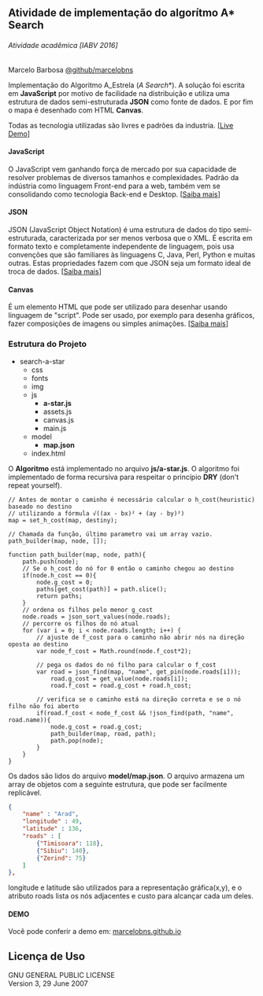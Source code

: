 ## Atividade de implementação do algorítmo A* Search
###### Atividade acadêmica [IABV 2016]
 Marcelo Barbosa [@github/marcelobns](https://github.com/marcelobns)

 Implementação do Algoritmo A_Estrela (**A* Search**). A solução foi escrita em **JavaScript** por motivo de facilidade na distribuição e utiliza uma estrutura de dados semi-estruturada **JSON** como fonte de dados. E por fim o mapa é desenhado com HTML **Canvas**.

 Todas as tecnologia utilizadas são livres e padrões da industria. [<a href="https://marcelobns.github.io/project/search-a-star/">Live Demo</a>]

#### JavaScript
 O JavaScript vem ganhando força de mercado por sua capacidade de resolver problemas de diversos tamanhos e complexidades. Padrão da indústria como linguagem Front-end para a web, também vem se consolidando como tecnologia Back-end e Desktop. [<a href="https://developer.mozilla.org/pt-BR/docs/Web/JavaScript">Saiba mais</a>]

#### JSON
 JSON (JavaScript Object Notation) é uma estrutura de dados do tipo semi-estruturada, caracterizada por ser menos verbosa que o XML. É escrita em formato texto e completamente independente de linguagem, pois usa convenções que são familiares às linguagens C, Java, Perl, Python e muitas outras. Estas propriedades fazem com que JSON seja um formato ideal de troca de dados. [<a href="http://www.json.org/json-pt.html">Saiba mais</a>]

#### Canvas
 É um elemento HTML que pode ser utilizado para desenhar usando linguagem de "script". Pode ser usado, por exemplo para desenha gráficos, fazer composições de imagens ou simples animações. [<a href="https://developer.mozilla.org/pt-BR/docs/Web/Guide/HTML/Canvas_tutorial">Saiba mais</a>]

### Estrutura do Projeto
* search-a-star
    * css        
    * fonts        
    * img        
    * js
        * **a-star.js**
        * assets.js
        * canvas.js
        * main.js        
    * model
        * **map.json**
    * index.html

O **Algoritmo** está implementado no arquivo **js/a-star.js**. O algoritmo foi implementado de forma recursiva para respeitar o princípio **DRY** (don't repeat yourself).

``` JS
// Antes de montar o caminho é necessário calcular o h_cost(heuristic) baseado no destino
// utilizando a fórmula √((ax - bx)² + (ay - by)²)
map = set_h_cost(map, destiny);

// Chamada da função, último parametro vai um array vazio.
path_builder(map, node, []);

function path_builder(map, node, path){
    path.push(node);
    // Se o h_cost do nó for 0 então o caminho chegou ao destino
    if(node.h_cost == 0){
        node.g_cost = 0;
        paths[get_cost(path)] = path.slice();
        return paths;
    }
    // ordena os filhos pelo menor g_cost    
    node.roads = json_sort_values(node.roads);
    // percorre os filhos do nó atual
    for (var i = 0; i < node.roads.length; i++) {
        // ajuste de f_cost para o caminho não abrir nós na direção oposta ao destino
        var node_f_cost = Math.round(node.f_cost*2);

        // pega os dados do nó filho para calcular o f_cost
        var road = json_find(map, "name", get_pin(node.roads[i]));
            road.g_cost = get_value(node.roads[i]);
            road.f_cost = road.g_cost + road.h_cost;

        // verifica se o caminho está na direção correta e se o nó filho não foi aberto
        if(road.f_cost < node_f_cost && !json_find(path, "name", road.name)){
            node.g_cost = road.g_cost;
            path_builder(map, road, path);
            path.pop(node);
        }
    }
}
```
Os dados são lidos do arquivo **model/map.json**. O arquivo armazena um array de objetos com a seguinte estrutura, que pode ser facilmente replicável.
``` JSON
{
    "name" : "Arad",
    "longitude" : 49,
    "latitude" : 136,    
    "roads" : [
        {"Timisoara": 118},
        {"Sibiu": 140},
        {"Zerind": 75}
    ]
},
```
longitude e latitude são utilizados para a representação gráfica(x,y), e o atributo roads lista os nós adjacentes e custo para alcançar cada um deles.

#### DEMO
Você pode conferir a demo em: <a href="https://marcelobns.github.io/project/search-a-star/">marcelobns.github.io</a>

## Licença de Uso
GNU GENERAL PUBLIC LICENSE <br>
   Version 3, 29 June 2007
